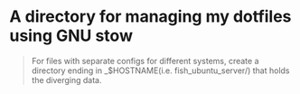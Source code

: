 # A directory for managing my dotfiles using GNU stow

> For files with separate configs for different systems, create a directory
> ending in _$HOSTNAME(i.e. fish_ubuntu_server/) that holds the diverging data.
